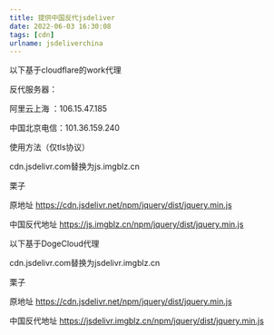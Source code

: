```yaml
---
title: 提供中国反代jsdeliver
date: 2022-06-03 16:30:08
tags: [cdn]
urlname: jsdeliverchina
---
```


以下基于cloudflare的work代理

反代服务器：

阿里云上海 ：106.15.47.185

中国北京电信：101.36.159.240

使用方法（仅tls协议）

cdn.jsdelivr.com替换为js.imgblz.cn

栗子

原地址
https://cdn.jsdelivr.net/npm/jquery/dist/jquery.min.js

中国反代地址
https://js.imgblz.cn/npm/jquery/dist/jquery.min.js


以下基于DogeCloud代理

cdn.jsdelivr.com替换为jsdelivr.imgblz.cn

栗子

原地址
https://cdn.jsdelivr.net/npm/jquery/dist/jquery.min.js

中国反代地址
https://jsdelivr.imgblz.cn/npm/jquery/dist/jquery.min.js


